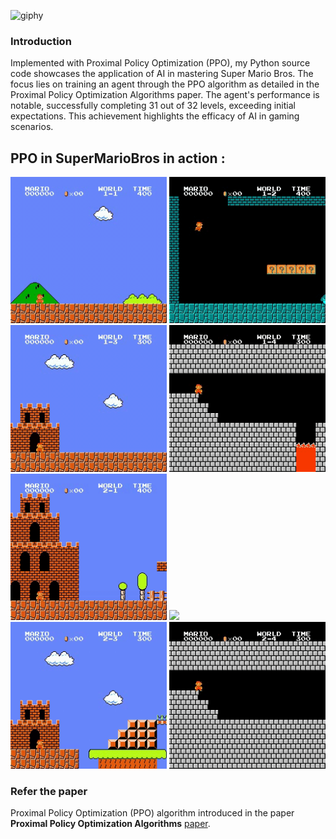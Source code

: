 ![giphy](https://github.com/Malav5372/SuperMarioPPO/assets/144440737/f0db61b8-0e8e-410f-8ce3-5e59ca0e66fb)

### Introduction

Implemented with Proximal Policy Optimization (PPO), my Python source code showcases the application of AI in mastering Super Mario Bros. The focus lies on training an agent through the PPO algorithm as detailed in the Proximal Policy Optimization Algorithms paper. The agent's performance is notable, successfully completing 31 out of 32 levels, exceeding initial expectations. This achievement highlights the efficacy of AI in gaming scenarios.

## PPO in SuperMarioBros in action : 

<p align="left">
  <img src="Example/video-1-1.gif" width="250">
  <img src="Example/video-1-2.gif" width="250">
  <img src="Example/video-1-3.gif" width="250">
  <img src="Example/video-1-4.gif" width="250"><br/>
  <img src="Example/video-2-1.gif" width="250">
  <img src="Example/video-2-2.gif" width="250">
  <img src="Example/video-2-3.gif" width="250">
  <img src="Example/video-2-4.gif" width="250"><br/>
</p>


### Refer the paper
Proximal Policy Optimization (PPO) algorithm introduced in the paper **Proximal Policy Optimization Algorithms** [paper](https://arxiv.org/abs/1707.06347).

